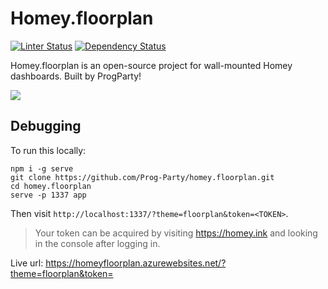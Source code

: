 # Homey.floorplan

[![Linter Status](https://github.com/Prog-Party/homey.floorplan/workflows/Lint/badge.svg)](https://github.com/Prog-Party/homey.floorplan/workflows/Lint/badge.svg)
[![Dependency Status](https://david-dm.org/Prog-Party/homey.floorplan.svg)](https://david-dm.org/Prog-Party/homey.floorplan.svg)

Homey.floorplan is an open-source project for wall-mounted Homey dashboards.
Built by ProgParty!

![](http://www.deresen.nl/jensdennis/homeyfloorplan/tablet.png)

## Debugging

To run this locally:

```
npm i -g serve
git clone https://github.com/Prog-Party/homey.floorplan.git
cd homey.floorplan
serve -p 1337 app
```
Then visit `http://localhost:1337/?theme=floorplan&token=<TOKEN>`.

> Your token can be acquired by visiting https://homey.ink and looking in the console after logging in.

Live url:
https://homeyfloorplan.azurewebsites.net/?theme=floorplan&token=<TOKEN>
